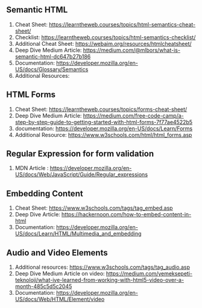 ## Semantic HTML
1. Cheat Sheet: https://learntheweb.courses/topics/html-semantics-cheat-sheet/ 
2. Checklist: https://learntheweb.courses/topics/html-semantics-checklist/ 
3. Additional Cheat Sheet: https://webaim.org/resources/htmlcheatsheet/ 
4. Deep Dive Medium Article: https://medium.com/@mlbors/what-is-semantic-html-dc647b27b186 
4. Documentation: https://developer.mozilla.org/en-US/docs/Glossary/Semantics 
6. Additional Resources: 

## HTML Forms
1. Cheat Sheet: https://learntheweb.courses/topics/forms-cheat-sheet/ 
2. Deep Dive Medium Article: https://medium.com/free-code-camp/a-step-by-step-guide-to-getting-started-with-html-forms-7f77ae4522b5 
3. documentation: https://developer.mozilla.org/en-US/docs/Learn/Forms
4. Additional Resource: https://www.w3schools.com/html/html_forms.asp 

## Regular Expression for form validation 
1. MDN Article : https://developer.mozilla.org/en-US/docs/Web/JavaScript/Guide/Regular_expressions

## Embedding Content
1. Cheat Sheet: https://www.w3schools.com/tags/tag_embed.asp
2. Deep Dive Article: https://hackernoon.com/how-to-embed-content-in-html 
3. Documentation: https://developer.mozilla.org/en-US/docs/Learn/HTML/Multimedia_and_embedding

## Audio and Video Elements
1. Additional resources: https://www.w3schools.com/tags/tag_audio.asp
2. Deep Dive Medium Article on video: https://medium.com/yemeksepeti-teknoloji/what-ive-learned-from-working-with-html5-video-over-a-month-485c5d5c2045 
3. Documentation: https://developer.mozilla.org/en-US/docs/Web/HTML/Element/video
